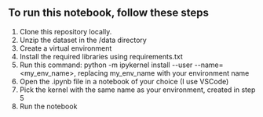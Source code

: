 ## To run this notebook, follow these steps

1. Clone this repository locally.
2. Unzip the dataset in the /data directory
3. Create a virtual environment
4. Install the required libraries using requirements.txt
5. Run this command: python -m ipykernel install --user --name=<my_env_name>, replacing my_env_name with your environment name
6. Open the .ipynb file in a notebook of your choice (I use VSCode)
7. Pick the kernel with the same name as your environment, created in step 5
8. Run the notebook
